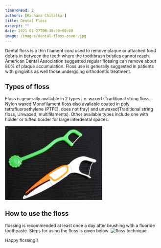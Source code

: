 ```yaml
---
timeToRead: 2
authors: [Rachana Chitalkar]
title: Dental Floss
excerpt: ""
date: 2021-01-27T06:30:00+00:00
image: /images/dental-floss-cover.jpg
---
```



Dental floss is a thin filament cord used to remove plaque or attached food debris in between the teeth where the toothbrush bristles cannot reach.
American Dental Association suggested regular flossing can remove about 80% of plaque accumulation.
Floss use is generally suggested in patients with gingivitis as well those undergoing orthodontic treatment.

## Types of floss

Floss is generally available in 2 types i.e. waxed (Traditional string floss, Nylon waxed Monofilament floss also available coated in poly tetrafluoroethylene (PTFE), does not fray) and unwaxed(Traditional string floss, Unwaxed, multifilaments). Other available types include one with holder or tufted border for large interdental spaces.

![types](/images/dental-flosses.jpg)

## How to use the floss

flossing is recommended at least once a day after brushing with a fluoride toothpaste. Steps for using the floss is given below: ![floss technique](https://www.inspiro.org.au/hs-fs/hubfs/ADA%20how%20to%20floss.jpg?width=800&name=ADA%20how%20to%20floss.jpg)

Happy flossing!!
